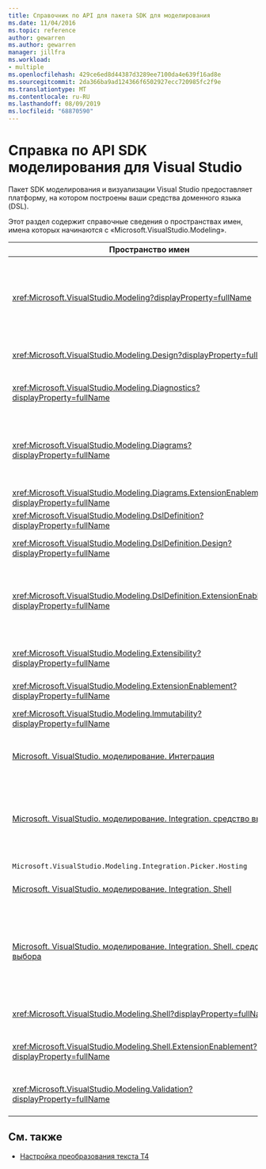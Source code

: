 ```yaml
---
title: Справочник по API для пакета SDK для моделирования
ms.date: 11/04/2016
ms.topic: reference
author: gewarren
ms.author: gewarren
manager: jillfra
ms.workload:
- multiple
ms.openlocfilehash: 429ce6ed8d44387d3289ee7100da4e639f16ad8e
ms.sourcegitcommit: 2da366ba9ad124366f6502927ecc720985fc2f9e
ms.translationtype: MT
ms.contentlocale: ru-RU
ms.lasthandoff: 08/09/2019
ms.locfileid: "68870590"
---
```

# <a name="api-reference-for-modeling-sdk-for-visual-studio"></a>Справка по API SDK моделирования для Visual Studio

Пакет SDK моделирования и визуализации Visual Studio предоставляет платформу, на котором построены ваши средства доменного языка (DSL).

Этот раздел содержит справочные сведения о пространствах имен, имена которых начинаются с «Microsoft.VisualStudio.Modeling».

|Пространство имен|Content|
|-|-|
|<xref:Microsoft.VisualStudio.Modeling?displayProperty=fullName>|Классы, такие как ModelElement, который является базовым классом для всех доменных классов, определенных вами в DSL.|
|<xref:Microsoft.VisualStudio.Modeling.Design?displayProperty=fullName>|Классы, которые являются частью определения DSL.|
|<xref:Microsoft.VisualStudio.Modeling.Diagnostics?displayProperty=fullName>|Модель средства просмотра Store и производительности средств оценки.|
|<xref:Microsoft.VisualStudio.Modeling.Diagrams?displayProperty=fullName>|Классы, такие как ShapeElement, который является базовым классом для всех фигур, которые определяют в DSL.|
|<xref:Microsoft.VisualStudio.Modeling.Diagrams.ExtensionEnablement?displayProperty=fullName>|Жест "и" Выбор методов.|
|<xref:Microsoft.VisualStudio.Modeling.DslDefinition?displayProperty=fullName>|API конструктора определения DSL.|
|<xref:Microsoft.VisualStudio.Modeling.DslDefinition.Design?displayProperty=fullName>|Внутренние классы конструктора определения DSL.|
|<xref:Microsoft.VisualStudio.Modeling.DslDefinition.ExtensionEnablement?displayProperty=fullName>|Атрибуты, которые дают возможность расширение конструктора доменного языка с помощью команд, жестов и проверки.|
|<xref:Microsoft.VisualStudio.Modeling.Extensibility?displayProperty=fullName>|Методы расширения для ModelElement, которые реализуют расширения DSL.|
|<xref:Microsoft.VisualStudio.Modeling.ExtensionEnablement?displayProperty=fullName>|Атрибуты расширения|
|<xref:Microsoft.VisualStudio.Modeling.Immutability?displayProperty=fullName>|Позволяет сделать части модели только для чтения.|
|[Microsoft. VisualStudio. моделирование. Интеграция](/previous-versions/ee904412(v=vs.140))|API Modelbus, который поможет вам интегрировать различные модели.|
|[Microsoft. VisualStudio. моделирование. Integration. средство выбора](/previous-versions/ee904394(v=vs.140))|Диалоговое окно, которое позволяет пользователям переходить к моделям и элементам следует создавать ссылки Modelbus.|
|`Microsoft.VisualStudio.Modeling.Integration.Picker.Hosting`|Служба выбора.|
|[Microsoft. VisualStudio. моделирование. Integration. Shell](/previous-versions/ee869435(v=vs.140))|Платформа адаптеров Modelbus для Visual Studio.|
|[Microsoft. VisualStudio. моделирование. Integration. Shell. средство выбора](/previous-versions/ee886769(v=vs.140))|Диалоговое окно Выбор, позволяющий пользователям переходить к моделям и элементам следует создавать ссылки Modelbus.|
|<xref:Microsoft.VisualStudio.Modeling.Shell?displayProperty=fullName>|Интерфейс между доменными и Visual Studio.|
|<xref:Microsoft.VisualStudio.Modeling.Shell.ExtensionEnablement?displayProperty=fullName>|Позволяет определить контекстном меню команд.|
|<xref:Microsoft.VisualStudio.Modeling.Validation?displayProperty=fullName>|Позволяет определить ограничения проверки.|

## <a name="see-also"></a>См. также

- [Настройка преобразования текста T4](../modeling/customizing-t4-text-transformation.md)

